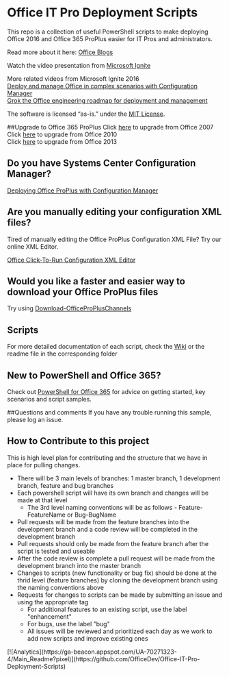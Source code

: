 ﻿# Office IT Pro Deployment Scripts
This repo is a collection of useful PowerShell scripts to make deploying Office 2016 and Office 365 ProPlus easier for IT Pros and administrators. 

Read more about it here: [Office Blogs](https://blogs.office.com/2015/08/19/introducing-the-office-it-pro-deployment-script-project/)

Watch the video presentation from [Microsoft Ignite](https://www.youtube.com/watch?v=TPAFTXae4g4)

More related videos from Microsoft Ignite 2016  
[Deploy and manage Office in complex scenarios with Configuration Manager](https://www.youtube.com/watch?v=59nxWjFFeWg)  
[Grok the Office engineering roadmap for deployment and management](https://www.youtube.com/watch?v=KrnfswbJb8g)

The software is licensed “as-is.” under the [MIT License](https://github.com/OfficeDev/Office-IT-Pro-Deployment-Scripts/blob/master/LICENSE).

##Upgrade to Office 365 ProPlus
Click [here](https://github.com/OfficeDev/Office-IT-Pro-Deployment-Scripts/blob/Development/Office-ProPlus-Deployment/Deploy-OfficeClickToRun/Upgrade_Office2007_README.md) to upgrade from Office 2007  
Click [here](https://github.com/OfficeDev/Office-IT-Pro-Deployment-Scripts/blob/Development/Office-ProPlus-Deployment/Deploy-OfficeClickToRun/Upgrade_Office2010_README.md) to upgrade from Office 2010  
Click [here](https://github.com/OfficeDev/Office-IT-Pro-Deployment-Scripts/blob/Development/Office-ProPlus-Deployment/Deploy-OfficeClickToRun/Upgrade_Office2013_README.md) to upgrade from Office 2013  

## Do you have Systems Center Configuration Manager?
[Deploying Office ProPlus with Configuration Manager](https://github.com/OfficeDev/Office-IT-Pro-Deployment-Scripts/tree/master/Office-ProPlus-Deployment/Setup-CMOfficeDeployment)

## Are you manually editing your configuration XML files?
Tired of manually editing the Office ProPlus Configuration XML File?  Try our online XML Editor.

[Office Click-To-Run Configuration XML Editor](http://officedev.github.io/Office-IT-Pro-Deployment-Scripts/XmlEditor.html)

## Would you like a faster and easier way to download your Office ProPlus files

Try using [Download-OfficeProPlusChannels](https://github.com/OfficeDev/Office-IT-Pro-Deployment-Scripts/tree/master/Office-ProPlus-Deployment/Download-OfficeProPlusBranch)

## Scripts
For more detailed documentation of each script, check the [Wiki](https://github.com/OfficeDev/Office-IT-Pro-Deployment-Scripts/wiki) or the readme file in the corresponding folder

## New to PowerShell and Office 365?
Check out [PowerShell for Office 365](http://powershell.office.com) for advice on getting started, key scenarios and script samples.  

##Questions and comments
If you have any trouble running this sample, please log an issue.

## How to Contribute to this project
This is high level plan for contributing and the structure that we have in place for pulling changes.
<UL>
<LI>There will be 3 main levels of branches: 1 master branch, 1 development branch, feature and bug branches
<LI>Each powershell script will have its own branch and changes will be made at that level
<UL>
<LI>The 3rd level naming conventions will be as follows - Feature-FeatureName or Bug-BugName</UL>
<LI>Pull requests will be made from the feature branches into the development branch and a code review will be completed in the development branch
<LI>Pull requests should only be made from the feature branch after the script is tested and useable
<LI>After the code review is complete a pull request will be made from the development branch into the master branch
<LI>Changes to scripts (new functionality or bug fix) should be done at the thrid level (feature branches) by cloning the development branch using the naming conventions above
<LI>Requests for changes to scripts can be made by submitting an issue and using the appropriate tag
<UL>
<LI>For additional features to an existing script, use the label "enhancement"
<LI>For bugs, use the label "bug"
<LI>All issues will be reviewed and prioritized each day as we work to add new scripts and improve existing ones</UL>
</UL>
[![Analytics](https://ga-beacon.appspot.com/UA-70271323-4/Main_Readme?pixel)](https://github.com/OfficeDev/Office-IT-Pro-Deployment-Scripts)
